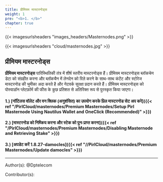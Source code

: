 ```yaml
---
title: प्रीमियम मास्टरनोड्स
weight: 1
pre: "<b>1. </b>"
chapter: true
---
```


{{< imagesurlsheaders "images_headers/Masternodes.png" >}}


{{< imagesurlsheaders "cloud/masternodes.jpg" >}}



## प्रीमियम मास्टरनोड्स


**प्रीमियम मास्टरनोड्स** पारिस्थितिकी तंत्र में शीर्ष स्तरीय मास्टरनोड्स हैं। प्रीमियम मास्टरनोड्स ब्लॉकचेन डेटा को संग्रहीत करना और ब्लॉकचैन में लेनदेन को रिले करने के साथ-साथ कंटेंट और स्टोरेज मास्टरनोड की भुमीका अदा करते है और नेटवर्क सुरक्षा प्रदान करते हैं। प्रीमियम मास्टरनोड्स को पोस्याडॉन प्लेटफ़ॉर्म की फीस के कुछ प्रतिशत से अतिरिक्त रूप से पुरस्कृत किया जाएगा।


#### 1.) [नॉटिलस वॉलेट और वन क्लिक (अनुशंसित) का उपयोग करके प्रिल मास्टरनोड सेट अप करे]({{< ref "/PirlCloud/masternodes/Premium Masternodes/Setup Pirl Masternode Using Nautilus Wallet and OneClick (Recommended)" >}})
#### 2.) [मास्टरनोड को निष्क्रिय करना और स्टेक को पुनः प्राप्त करना]({{< ref "/PirlCloud/masternodes/Premium Masternodes/Disabling Masternode and Retrieving Stake" >}})
#### 3.) [अपडेट करें 1.8.27-damocles]({{< ref "//PirlCloud/masternodes/Premium Masternodes/Update damocles" >}})  

---
Author(s):
@Dptelecom


Contributor(s):
